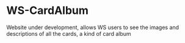 # WS-CardAlbum
Website under development, allows WS users to see the images and descriptions of all the cards, a kind of card album

